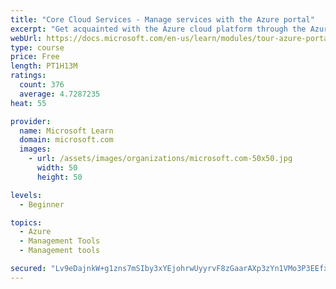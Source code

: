 ```yaml
---
title: "Core Cloud Services - Manage services with the Azure portal"
excerpt: "Get acquainted with the Azure cloud platform through the Azure portal, where you create and manage all of your Azure resources."
webUrl: https://docs.microsoft.com/en-us/learn/modules/tour-azure-portal/
type: course
price: Free
length: PT1H13M
ratings:
  count: 376
  average: 4.7287235
heat: 55

provider:
  name: Microsoft Learn
  domain: microsoft.com
  images:
    - url: /assets/images/organizations/microsoft.com-50x50.jpg
      width: 50
      height: 50

levels:
  - Beginner

topics:
  - Azure
  - Management Tools
  - Management tools

secured: "Lv9eDajnkW+g1zns7mSIby3xYEjohrwUyyrvF8zGaarAXp3zYn1VMo3P3EEfxlUL6MJAqd0u5IcHSBcdnFOSsOKkfmZ3hEn5UkCQTByK/IWgcyqu44u0VNBPFrLMv0H5e9icLmRmHO2AdxTxyJmE+YA1wB5XzTc83hjp0yfVJVyxNp1/g3RxFGHcLLh4tR8MlqhXwjYDcPAcMbh5mbCDX1U+bAxVl7Lo5Ht2t3BvdFVvbHZUNiA2+nRELOsShaydNDwI8mlS6OnK9fx8epFOCEhCQjE4x/KMHgTyByvCpzaNZbLAu6DG/8Nxt9QzmI9rGtZwhDSMPJQvxVamBe+e8fZba7UVQY1KGAUkm4UANI/V72ksWm018mlsvzRcfqEXfZZNsI2DPWZVMYpNVD5sCJotywMpXNPZ0m1G+Xk2aCE=;zLb9NH4jM88HAmj2aXAwXg=="
---
```


